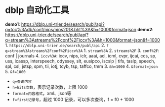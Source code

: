 # dblp 自动化工具

**demo1**: https://dblp.uni-trier.de/search/publ/api?q=toc%3Adb/conf/nips/nips2018.bht%3A&h=1000&format=json
**demo2**: https://dblp.uni-trier.de/search/publ/api?q=stream%3Astreams%2Fconf%2Ficcv%3A&h=1000&format=json&f=1000
	1. `https://dblp.uni-trier.de/search/publ/api`
	2. `?q=stream%3Astreams%2Fconf%2Ficcv%3A`
		1. `stream%3A`
		2. `streams%2F`
		3. `conf%2F`: conf | journals
		4. `iccv%3A`: iccv, nips, iclr, aaai, acl, icml, cvpr, ijcai, ccs, sp, uss, icassp, interspeech, odyssey, slt, eusipco, iscslp | tifs, taslp, speech, spl, csl, jstsp, spm, tii, iotj, tcyb, tsp, taffco, tmm
	3. `&h=1000`
	4. `&format=json`
	5. `&f=1000`

- `q=查询内容`
- `h=hits次数`，表示记录次数，上限 1000
- `format=内容格式`，xml、json等
- `f=first记录号`，超过 1000 记录，可以多次查询，f = f0 + 1000